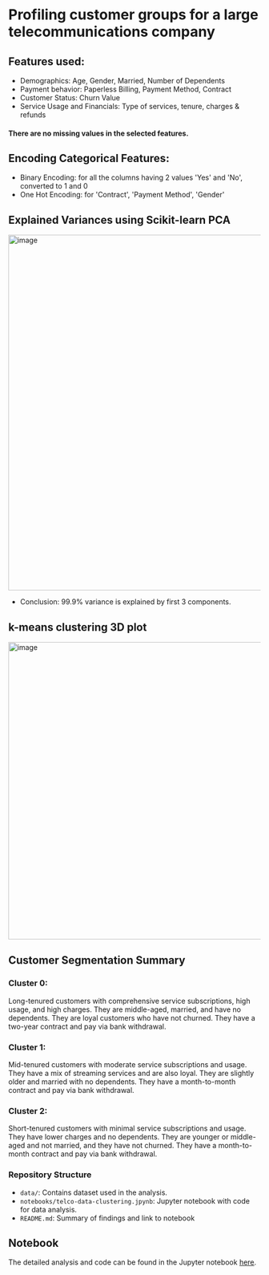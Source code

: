 # Profiling customer groups for a large telecommunications company
## Features used:

- Demographics: Age, Gender, Married, Number of Dependents
- Payment behavior: Paperless Billing, Payment Method, Contract
- Customer Status: Churn Value
- Service Usage and Financials: Type of services, tenure, charges & refunds

#### There are no missing values in the selected features.


## Encoding Categorical Features:

- Binary Encoding: for all the columns having 2 values 'Yes' and 'No', converted to 1 and 0
- One Hot Encoding: for 'Contract', 'Payment Method', 'Gender'

## Explained Variances using Scikit-learn PCA
<img width="709" alt="image" src="https://github.com/mitbans/telco-data-clustering-customer-segmentation/assets/166747739/cb6280bc-f2df-43e4-9172-497a46f36aee">

- Conclusion: 99.9% variance is explained by first 3 components.

## k-means clustering 3D plot
<img width="593" alt="image" src="https://github.com/mitbans/telco-data-clustering-customer-segmentation/assets/166747739/d1e29597-a52b-438f-9ba8-aa40706d4247">

## Customer Segmentation Summary

### Cluster 0: 
Long-tenured customers with comprehensive service subscriptions, high usage, and high charges. They are middle-aged, married, and have no dependents. They are loyal customers who have not churned. They have a two-year contract and pay via bank withdrawal.
### Cluster 1: 
Mid-tenured customers with moderate service subscriptions and usage. They have a mix of streaming services and are also loyal. They are slightly older and married with no dependents. They have a month-to-month contract and pay via bank withdrawal.
### Cluster 2: 
Short-tenured customers with minimal service subscriptions and usage. They have lower charges and no dependents. They are younger or middle-aged and not married, and they have not churned. They have a month-to-month contract and pay via bank withdrawal.

### Repository Structure
- <code>data/</code>: Contains dataset used in the analysis.
- <code>notebooks/telco-data-clustering.jpynb</code>: Jupyter notebook with code for data analysis.
- <code>README.md</code>: Summary of findings and link to notebook

## Notebook
The detailed analysis and code can be found in the Jupyter notebook <a href="https://github.com/mitbans/telco-data-clustering-customer-segmentation/blob/main/notebooks/telco-data-clustering.ipynb">here</a>.

